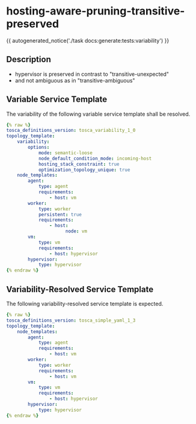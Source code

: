 # hosting-aware-pruning-transitive-preserved

{{ autogenerated_notice('./task docs:generate:tests:variability') }}

## Description

- hypervisor is preserved in contrast to "transitive-unexpected"
- and not ambiguous as in "transitive-ambiguous"


## Variable Service Template

The variability of the following variable service template shall be resolved.

```yaml linenums="1"
{% raw %}
tosca_definitions_version: tosca_variability_1_0
topology_template:
    variability:
        options:
            mode: semantic-loose
            node_default_condition_mode: incoming-host
            hosting_stack_constraint: true
            optimization_topology_unique: true
    node_templates:
        agent:
            type: agent
            requirements:
                - host: vm
        worker:
            type: worker
            persistent: true
            requirements:
                - host:
                      node: vm
        vm:
            type: vm
            requirements:
                - host: hypervisor
        hypervisor:
            type: hypervisor
{% endraw %}
```




## Variability-Resolved Service Template

The following variability-resolved service template is expected.

```yaml linenums="1"
{% raw %}
tosca_definitions_version: tosca_simple_yaml_1_3
topology_template:
    node_templates:
        agent:
            type: agent
            requirements:
                - host: vm
        worker:
            type: worker
            requirements:
                - host: vm
        vm:
            type: vm
            requirements:
                - host: hypervisor
        hypervisor:
            type: hypervisor
{% endraw %}
```

